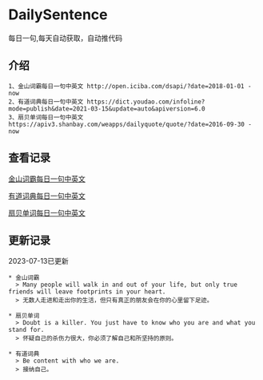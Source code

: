 # DailySentence

每日一句,每天自动获取，自动推代码

## 介绍

```
1、金山词霸每日一句中英文 http://open.iciba.com/dsapi/?date=2018-01-01 - now
2、有道词典每日一句中英文 https://dict.youdao.com/infoline?mode=publish&date=2021-03-15&update=auto&apiversion=6.0
3、扇贝单词每日一句中英文 https://apiv3.shanbay.com/weapps/dailyquote/quote/?date=2016-09-30 - now
```

## 查看记录

[金山词霸每日一句中英文](./data/iciba/)

[有道词典每日一句中英文](./data/youdao/)

[扇贝单词每日一句中英文](./data/shanbay/)

## 更新记录
2023-07-13已更新 
```
* 金山词霸
  > Many people will walk in and out of your life, but only true friends will leave footprints in your heart.
  > 无数人走进和走出你的生活，但只有真正的朋友会在你的心里留下足迹。

* 扇贝单词
  > Doubt is a killer. You just have to know who you are and what you stand for.
  > 怀疑自己的杀伤力很大，你必须了解自己和所坚持的原则。

* 有道词典
  > Be content with who we are.
  > 接纳自己。

```
